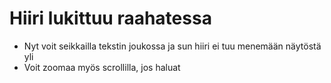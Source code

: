 # Hiiri lukittuu raahatessa

- Nyt voit seikkailla tekstin joukossa ja sun hiiri ei tuu menemään näytöstä yli
- Voit zoomaa myös scrollilla, jos haluat